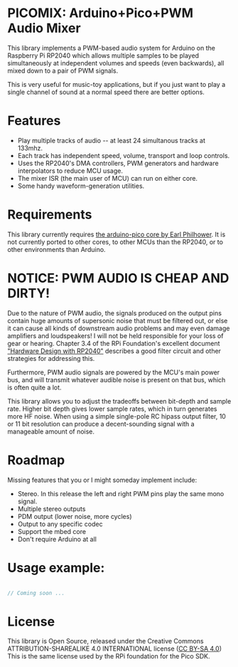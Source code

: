 # PICOMIX: Arduino+Pico+PWM Audio Mixer

This library implements a PWM-based audio system 
for Arduino on the Raspberry Pi RP2040 
which allows multiple samples to be played simultaneously 
at independent volumes and speeds (even backwards),
all mixed down to a pair of PWM signals.

This is very useful for music-toy applications,
but if you just want to play a single channel of sound at a normal speed 
there are better options.

# Features
* Play multiple tracks of audio -- at least 24 simultanous tracks at 133mhz.
* Each track has independent speed, volume, transport and loop controls.
* Uses the RP2040's DMA controllers, PWM generators and hardware interpolators to reduce MCU usage.
* The mixer ISR (the main user of MCU) can run on either core.
* Some handy waveform-generation utilities.

# Requirements
This library currently requires [the arduino-pico core by Earl Philhower](https://github.com/earlephilhower/arduino-pico).
It is not currently ported to other cores, to other MCUs than the RP2040,
or to other environments than Arduino.

# NOTICE: PWM AUDIO IS CHEAP AND DIRTY!
Due to the nature of PWM audio, the signals produced on the output pins
contain huge amounts of supersonic noise that must be filtered out,
or else it can cause all kinds of downstream audio problems
and may even damage amplifiers and loudspeakers!
I will not be held responsible for your loss of gear or hearing.
Chapter 3.4 of the RPi Foundation's excellent document ["Hardware Design with RP2040"](https://datasheets.raspberrypi.com/rp2040/hardware-design-with-rp2040.pdf)
describes a good filter circuit and other strategies for addressing this.

Furthermore, PWM audio signals are powered by the MCU's main power bus,
and will transmit whatever audible noise is present on that bus, which is often quite a lot.

This library allows you to adjust the tradeoffs between bit-depth and sample rate.
Higher bit depth gives lower sample rates, which in turn generates more HF noise.
When using a simple single-pole RC hipass output filter, 10 or 11 bit resolution 
can produce a decent-sounding signal with a manageable amount of noise.


# Roadmap

Missing features that you or I might someday implement include:
  * Stereo. In this release the left and right PWM pins play the same mono signal.
  * Multiple stereo outputs
  * PDM output (lower noise, more cycles)
  * Output to any specific codec
  * Support the mbed core
  * Don't require Arduino at all


# Usage example:

~~~cpp

// Coming soon ...

~~~

# License

This library is Open Source, released under the Creative Commons
ATTRIBUTION-SHAREALIKE 4.0 INTERNATIONAL license ([CC BY-SA 4.0](https://creativecommons.org/licenses/by-sa/4.0/))
This is the same license used by the RPi foundation for the Pico SDK.
